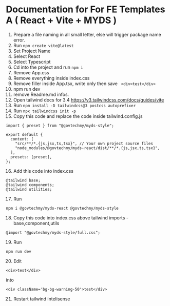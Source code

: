 Documentation for For FE Templates A ( React + Vite + MYDS )
===

1. Prepare a file naming in all small letter, else will trigger package name error.
2. Run `npm create vite@latest`
3. Set Project Name
4. Select React
5. Select Typescript
6. Cd into the project and run `npm i`
7. Remove App.css
8. Remove everything inside index.css
9. Remove filler inside App.tsx, write only then save ` <div>test</div>`
10. npm run dev
11. remove Readme.md infos.
12. Open tailwind docs for 3.4 https://v3.tailwindcss.com/docs/guides/vite
13. Run `npm install -D tailwindcss@3 postcss autoprefixer`
14. Run `npx tailwindcss init -p`
15. Copy this code and replace the code inside tailwind.config.js

```
import { preset } from "@govtechmy/myds-style";

export default {
  content: [
    "src/**/*.{js,jsx,ts,tsx}", // Your own project source files
    "node_modules/@govtechmy/myds-react/dist/**/*.{js,jsx,ts,tsx}",
  ],
  presets: [preset],
};

```

16. Add this code into index.css

```
@tailwind base;
@tailwind components;
@tailwind utilities;
```

17. Run
```
npm i @govtechmy/myds-react @govtechmy/myds-style
```
18. Copy this code into index.css above tailwind imports - base,component,utils
```
@import "@govtechmy/myds-style/full.css";
```
19. Run 
```
npm run dev
```
20.  Edit 
```
<div>test</div>
```
 into 
 ```
 <div className='bg-bg-warning-50'>test</div>
 ```
 
21. Restart tailwind intelisense
